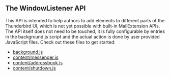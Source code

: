 ## The WindowListener API

This API is intended to help authors to add elements to different parts of the Thunderbird UI, which is not yet possible with built-in MailExtension APIs. The API itself does not need to be touched, it is fully configurable by entries in the background.js script and the actual action is done by user provided JavaScript files. Check out these files to get started:

* [background.js](/examples/MailExtensions/WindowListener/background.js)
* [content/messenger.js](/examples/MailExtensions/WindowListener/content/messenger.js)
* [content/addressbook.js](/examples/MailExtensions/WindowListener/content/addressbook.js)
* [content/shutdown.js](/examples/MailExtensions/WindowListener/content/shutdown.js)

